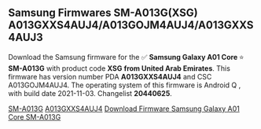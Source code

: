 <h2>Samsung Firmwares SM-A013G(XSG) A013GXXS4AUJ4/A013GOJM4AUJ4/A013GXXS4AUJ3</h2>
Download the Samsung firmware for the ✅ <strong>Samsung Galaxy A01 Core </strong> ⭐ <strong>SM-A013G</strong> with product code <strong>XSG</strong> <strong> from United Arab Emirates</strong>. This firmware has version number PDA <strong>A013GXXS4AUJ4</strong> and CSC A013GOJM4AUJ4. The operating system of this firmware is Android Q , with build date 2021-11-03. Changelist <strong>20440625</strong>.


[SM-A013G](https://samfirm.shop/samsung/model/SM-A013G)
[A013GXXS4AUJ4](https://samfirm.shop/samsung/pda/A013GXXS4AUJ4)
[Download Firmware Samsung Galaxy A01 Core SM-A013G](https://samfirm.shop/samsung/firmware/471621)
